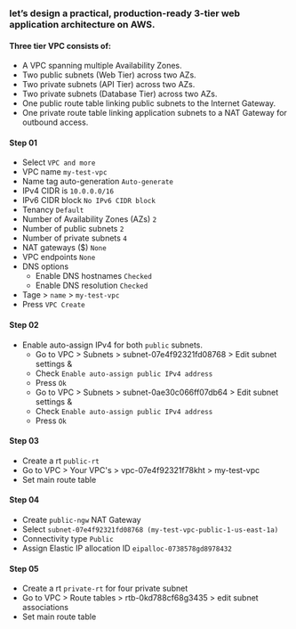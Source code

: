 ### let’s design a practical, production-ready 3-tier web application architecture on AWS.

#### Three tier VPC consists of:

- A VPC spanning multiple Availability Zones.
- Two public subnets (Web Tier) across two AZs.
- Two private subnets (API Tier) across two AZs.
- Two private subnets (Database Tier) across two AZs.
- One public route table linking public subnets to the Internet Gateway.
- One private route table linking application subnets to a NAT Gateway for outbound access.

#### Step 01

- Select `VPC and more`
- VPC name `my-test-vpc`
- Name tag auto-generation `Auto-generate`
- IPv4 CIDR is `10.0.0.0/16`
- IPv6 CIDR block `No IPv6 CIDR block`
- Tenancy `Default`
- Number of Availability Zones (AZs) `2`
- Number of public subnets `2`
- Number of private subnets `4`
- NAT gateways ($) `None`
- VPC endpoints `None`
- DNS options
  - Enable DNS hostnames `Checked`
  - Enable DNS resolution `Checked`
- Tage > `name` > `my-test-vpc`
- Press `VPC Create`

#### Step 02

- Enable auto-assign IPv4 for both `public` subnets.
  - Go to VPC > Subnets > subnet-07e4f92321fd08768 > Edit subnet settings &
  - Check `Enable auto-assign public IPv4 address`
  - Press `Ok`
  - Go to VPC > Subnets > subnet-0ae30c066ff07db64 > Edit subnet settings &
  - Check `Enable auto-assign public IPv4 address`
  - Press `Ok`

#### Step 03

- Create a rt `public-rt`
- Go to VPC > Your VPC's > vpc-07e4f92321f78kht > my-test-vpc
- Set main route table

#### Step 04

- Create `public-ngw` NAT Gateway
- Select `subnet-07e4f92321fd08768 (my-test-vpc-public-1-us-east-1a)`
- Connectivity type `Public`
- Assign Elastic IP allocation ID `eipalloc-0738578gd8978432`

#### Step 05

- Create a rt `private-rt` for four private subnet
- Go to VPC > Route tables > rtb-0kd788cf68g3435 > edit subnet associations
- Set main route table
